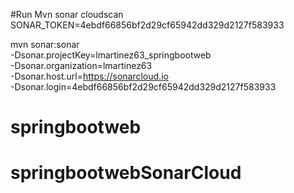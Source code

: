 #Run Mvn sonar cloudscan
SONAR_TOKEN=4ebdf66856bf2d29cf65942dd329d2127f583933

mvn sonar:sonar \
   -Dsonar.projectKey=lmartinez63_springbootweb \
   -Dsonar.organization=lmartinez63 \
   -Dsonar.host.url=https://sonarcloud.io \
   -Dsonar.login=4ebdf66856bf2d29cf65942dd329d2127f583933

# springbootweb
# springbootwebSonarCloud
